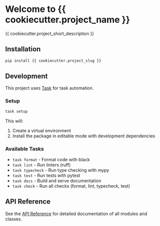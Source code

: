 # Welcome to {{ cookiecutter.project_name }}

{{ cookiecutter.project_short_description }}

## Installation

```bash
pip install {{ cookiecutter.project_slug }}
```

## Development

This project uses [Task](https://taskfile.dev) for task automation.

### Setup

```bash
task setup
```

This will:
1. Create a virtual environment
2. Install the package in editable mode with development dependencies

### Available Tasks

- `task format` - Format code with black
- `task lint` - Run linters (ruff)
- `task typecheck` - Run type checking with mypy
- `task test` - Run tests with pytest
- `task docs` - Build and serve documentation
- `task check` - Run all checks (format, lint, typecheck, test)

## API Reference

See the [API Reference](reference/) for detailed documentation of all modules and classes.
